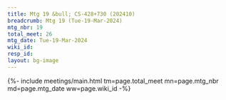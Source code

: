 ```yaml
---
title: Mtg 19 &bull; CS-428+730 (202410)
breadcrumb: Mtg 19 (Tue-19-Mar-2024)
mtg_nbr: 19
total_meet: 26
mtg_date: Tue-19-Mar-2024
wiki_id: 
resp_id: 
layout: bg-image
---
```


{%- include meetings/main.html
    tm=page.total_meet
    mn=page.mtg_nbr
    md=page.mtg_date
    ww=page.wiki_id
-%}
